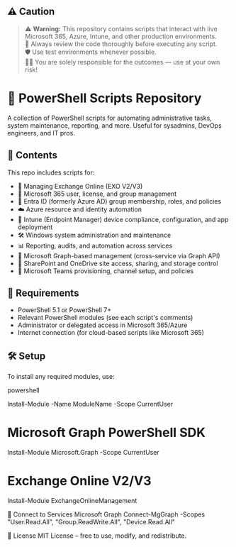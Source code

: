 ## ⚠️ Caution

> ⚠️ **Warning:** This repository contains scripts that interact with live Microsoft 365, Azure, Intune, and other production environments.  
> 🧪 Always review the code thoroughly before executing any script.  
> 🛡️ Use test environments whenever possible.  
> 🧑‍💻 You are solely responsible for the outcomes — use at your own risk!


# 📂 PowerShell Scripts Repository

A collection of PowerShell scripts for automating administrative tasks, system maintenance, reporting, and more. Useful for sysadmins, DevOps engineers, and IT pros.


## 📌 Contents

This repo includes scripts for:

- 📨 Managing Exchange Online (EXO V2/V3)
- 💼 Microsoft 365 user, license, and group management
- 🔐 Entra ID (formerly Azure AD) group membership, roles, and policies
- ☁️ Azure resource and identity automation
- 📱 Intune (Endpoint Manager) device compliance, configuration, and app deployment
- 🛠️ Windows system administration and maintenance
- 📊 Reporting, audits, and automation across services
- 🧠 Microsoft Graph-based management (cross-service via Graph API)
- 🧾 SharePoint and OneDrive site access, sharing, and storage control
- 💬 Microsoft Teams provisioning, channel setup, and policies


## 🧰 Requirements

- PowerShell 5.1 or PowerShell 7+
- Relevant PowerShell modules (see each script's comments)
- Administrator or delegated access in Microsoft 365/Azure
- Internet connection (for cloud-based scripts like Microsoft 365)

## 🛠️ Setup

To install any required modules, use:

powershell

Install-Module -Name ModuleName -Scope CurrentUser


# Microsoft Graph PowerShell SDK
Install-Module Microsoft.Graph -Scope CurrentUser

# Exchange Online V2/V3
Install-Module ExchangeOnlineManagement

🔐 Connect to Services
Microsoft Graph
Connect-MgGraph -Scopes "User.Read.All", "Group.ReadWrite.All", "Device.Read.All"

📃 License
MIT License – free to use, modify, and redistribute.




